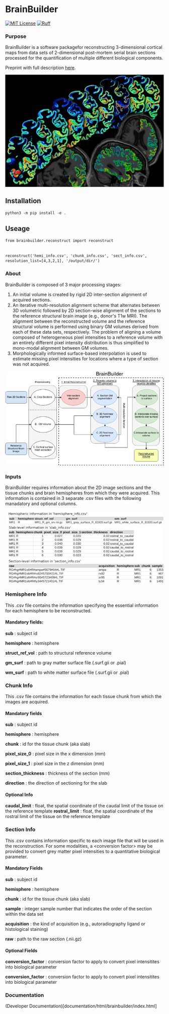# BrainBuilder

[![MIT License](https://img.shields.io/badge/license-MIT-blue.svg)](https://github.com/tfunck/brainbuilder/blob/main/LICENSE)
[![Ruff](https://img.shields.io/endpoint?url=https://raw.githubusercontent.com/astral-sh/ruff/main/assets/badge/v2.json)](https://github.com/astral-sh/ruff)

### Purpose
BrainBuilder is a software packagefor reconstructing 3-dimensional cortical maps from data sets of 2-dimensional post-mortem serial brain sections processed for the quantification of multiple different biological components.

Preprint with full description [here](https://www.biorxiv.org/content/10.1101/2022.11.18.517039v1).

![BrainBuilder](documentation/images/banner.png)

## Installation

```
python3 -m pip install -e .
```

## Useage

```python3
from brainbuilder.reconstruct import reconstruct


reconstruct('hemi_info.csv', 'chunk_info.csv', 'sect_info.csv', resolution_list=[4,3,2,1], '/output/dir/')
```

### About
BrainBuilder is composed of 3 major processing stages:
1) An initial volume is created by rigid 2D inter-section alignment of acquired sections.
2) An iterative multi-resolution alignment scheme that alternates between 3D volumetric followed by 2D section-wise alignment of the sections to the reference structural brain image (e.g., donor's T1w MRI). The alignment between the reconstructed volume and the reference structural volume is performed using binary GM volumes derived from each of these data sets, respectively. The problem of aligning a volume composed of heterogeneous pixel intensities to a reference volume with an entirely different pixel intensity distribution is thus simplified to mono-modal alignment between GM volumes. 
3) Morphologically informed surface-based interpolation is used to estimate missing pixel intensities for locations where a type of section was not acquired.

![Schema](documentation/images/schema.png)

### Inputs 

BrainBuilder requires information about the 2D image sections and the tissue chunks and brain hemispheres from which they were acquired. This information is contained in 3 separate .csv files with the following manadatory and optional columns.


![Example .csv files](documentation/images/csv_inputs.png)


### Hemisphere Info
This .csv file contains the information specifying the essential information for each hemisphere to be reconstructed. 

#### Mandatory fields: 
**sub** : subject id

**hemisphere** : hemisphere

**struct_ref_vol** : path to structural reference volume

**gm_surf** : path to gray matter surface file (.surf.gii or .pial)

**wm_surf** : path to white matter surface file (.surf.gii or .pial)

### Chunk Info
This .csv file contains the information for each tissue chunk from which the images are acquired.

#### Mandatory fields
**sub** : subject id

**hemisphere** : hemisphere

**chunk** : id for the tissue chunk (aka slab) 

**pixel_size_0** : pixel size in the x dimension (mm)

**pixel_size_1** : pixel size in the z dimension (mm)

**section_thickness** : thickness of the section (mm)

**direction** : the direction of sectioning for the slab

#### Optional Info
**caudal_limit** : float, the spatial coordinate of the caudal limit of the tissue on the reference template
**rostral_limit** : float, the spatial coordinate of the rostral limit of the tissue on the reference template

### Section Info
This .csv contains information specific to each image file that will be used in the reconstruction. For some modalities, a \<conversion factor\> may be provided to convert grey matter pixel intensities to a quantitative biological parameter. 

#### Mandatory Fields

**sub** : subject id

**hemisphere** : hemisphere

**chunk** : id for the tissue chunk (aka slab) 

**sample** : integer sample number that indicates the order of the section within the data set

**acquisition** : the kind of acquisition (e.g., autoradiography ligand or histological staining)

**raw** : path to the raw section (.nii.gz)

#### Optional Fields

**conversion_factor** : conversion factor to apply to convert pixel intensitites into biological parameter 

**conversion_factor** : conversion factor to apply to convert pixel intensitites into biological parameter 


### Documentation

(Developer Documentation)[documentation/html/brainbuilder/index.html]
